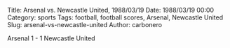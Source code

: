 Title: Arsenal vs. Newcastle United, 1988/03/19
Date: 1988/03/19 00:00
Category: sports
Tags: football, football scores, Arsenal, Newcastle United
Slug: arsenal-vs-newcastle-united
Author: carbonero


Arsenal 1 - 1 Newcastle United
